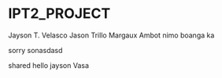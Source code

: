 # IPT2_PROJECT


Jayson T. Velasco
Jason Trillo
Margaux
Ambot nimo boanga ka


sorry sonasdasd

shared 
hello jayson Vasa